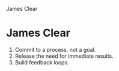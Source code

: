 James Clear

# James Clear

1. Commit to a process, not a goal.
2. Release the need for immediate results.
3. Build feedback loops.
